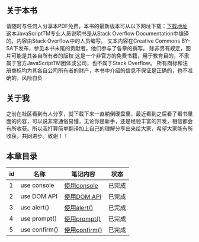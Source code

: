## 关于本书
请随时与任何人分享本PDF免费，本书的最新版本可从以下网址下载：[下载地址](http://GoalKicker.com/JavaScriptBook)
这本JavaScriptTM专业人员说明书是从Stack Overflow Documentation中编译的，内容由Stack Overflow中的人员编写。
 文本内容在Creative Commons BY-SA下发布，参见本书末尾的贡献者，他们参与了各章的撰写。 除非另有规定，图片可能是其各自所有者的版权
这是一个非官方的免费书籍，用于教育目的，不隶属于官方JavaScriptTM团体或公司，也不属于Stack Overflow。 所有商标和注册商标均为其各自公司所有者的财产，本书中介绍的信息不保证是正确的，也不准确的，风险自负
## 关于我
之前在社区看到有人分享，就下载下来一直躺倒硬盘里，最近看到之后看了看书里面的内容，可以说非常通俗易懂，无论你是新手，还是经验丰富的开发，相信都会有所收获。所以我打算简单翻译加上自己的理解分享出来给大家，希望大家能有所收获，共同进步。致谢！！

## 本章目录

id | 名称 | 笔记内容 | 状态
--- | --- | --- | ---
1 | use console | [使用console](https://github.com/terry-ice/blog/blob/master/javascript/1.1Using-console.log().md) | 已完成
2 | use DOM API | [使用DOM API](https://github.com/terry-ice/blog/tree/master/javascript/1.2Using-DOM-API.md) | 已完成
3 | use alert() | [使用alert()](https://github.com/terry-ice/blog/tree/master/javascript/1.3Using-window.alert().md) | 已完成
4 | use prompt()| [使用prompt()](https://github.com/terry-ice/blog/tree/master/javascript/1.4Using-window.prompt().md) | 已完成
5 | use confirm() | [使用confirm()](https://github.com/terry-ice/blog/tree/master/javascript/1.5Using-window.confirm().md) | 已完成
